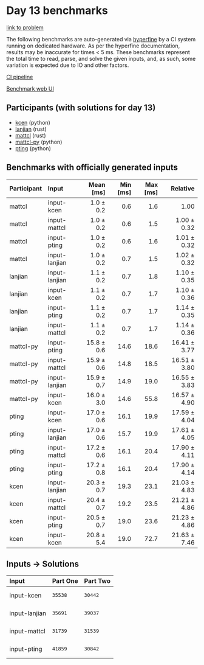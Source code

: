# Day 13 benchmarks

[link to problem](https://adventofcode.com/2023/day/13)

The following benchmarks are auto-generated via
[hyperfine](https://github.com/sharkdp/hyperfine) by a CI system running on
dedicated hardware. As per the hyperfine documentation, results may be
inaccurate for times < 5 ms. These benchmarks represent the total time to read,
parse, and solve the given inputs, and, as such, some variation is expected due
to IO and other factors.

[CI pipeline](http://ci.papercode.net:8080/teams/main/pipelines/aoc2023)

[Benchmark web UI](https://aoc.ancalagon.black)


## Participants (with solutions for day 13)

- [kcen](https://github.com/kcen/aoc2023) (python)
- [lanjian](https://github.com/lanjian/aoc-2023) (rust)
- [mattcl](https://github.com/mattcl/aoc2023) (rust)
- [mattcl-py](https://github.com/mattcl/aoc2023-py) (python)
- [pting](https://github.com/pting/aoc2023) (python)


## Benchmarks with officially generated inputs

| Participant | Input | Mean [ms] | Min [ms] | Max [ms] | Relative |
|:---|:---|---:|---:|---:|---:|
| mattcl | input-kcen | 1.0 ± 0.2 | 0.6 | 1.6 | 1.00 |
| mattcl | input-mattcl | 1.0 ± 0.2 | 0.6 | 1.5 | 1.00 ± 0.32 |
| mattcl | input-pting | 1.0 ± 0.2 | 0.6 | 1.6 | 1.01 ± 0.32 |
| mattcl | input-lanjian | 1.0 ± 0.2 | 0.7 | 1.5 | 1.02 ± 0.32 |
| lanjian | input-lanjian | 1.1 ± 0.2 | 0.7 | 1.8 | 1.10 ± 0.35 |
| lanjian | input-kcen | 1.1 ± 0.2 | 0.7 | 1.7 | 1.10 ± 0.36 |
| lanjian | input-pting | 1.1 ± 0.2 | 0.7 | 1.7 | 1.14 ± 0.35 |
| lanjian | input-mattcl | 1.1 ± 0.2 | 0.7 | 1.7 | 1.14 ± 0.36 |
| mattcl-py | input-pting | 15.8 ± 0.6 | 14.6 | 18.6 | 16.41 ± 3.77 |
| mattcl-py | input-mattcl | 15.9 ± 0.6 | 14.8 | 18.5 | 16.51 ± 3.80 |
| mattcl-py | input-lanjian | 15.9 ± 0.7 | 14.9 | 19.0 | 16.55 ± 3.83 |
| mattcl-py | input-kcen | 16.0 ± 3.0 | 14.6 | 55.8 | 16.57 ± 4.90 |
| pting | input-kcen | 17.0 ± 0.6 | 16.1 | 19.9 | 17.59 ± 4.04 |
| pting | input-lanjian | 17.0 ± 0.6 | 15.7 | 19.9 | 17.61 ± 4.05 |
| pting | input-mattcl | 17.2 ± 0.6 | 16.1 | 20.4 | 17.90 ± 4.11 |
| pting | input-pting | 17.2 ± 0.8 | 16.1 | 20.4 | 17.90 ± 4.14 |
| kcen | input-lanjian | 20.3 ± 0.7 | 19.3 | 23.1 | 21.03 ± 4.83 |
| kcen | input-mattcl | 20.4 ± 0.7 | 19.2 | 23.5 | 21.21 ± 4.86 |
| kcen | input-pting | 20.5 ± 0.7 | 19.0 | 23.6 | 21.23 ± 4.86 |
| kcen | input-kcen | 20.8 ± 5.4 | 19.0 | 72.7 | 21.63 ± 7.46 |


## Inputs -> Solutions

| Input | Part One | Part Two |
|:---|:---|:---|
|input-kcen|<pre>35538</pre>|<pre>30442</pre>|
|input-lanjian|<pre>35691</pre>|<pre>39037</pre>|
|input-mattcl|<pre>31739</pre>|<pre>31539</pre>|
|input-pting|<pre>41859</pre>|<pre>30842</pre>|